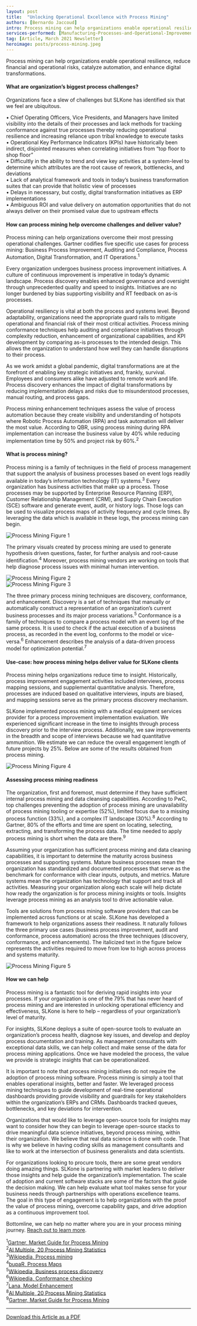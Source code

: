 ```yaml
---
layout: post
title:  "Unlocking Operational Excellence with Process Mining"
authors: [Bernardo Jaccoud]
intro: Process mining can help organizations enable operational resilience, reduce financial and operational risks, catalyze automation, and enhance digital transformations.
services-performed: [Manufacturing-Processes-and-Operational-Improvements,Point-Solution-Applications,Business-Requirements,Digital-Strategy]
tag: [Article, March 2021 Newsletter]
heroimage: posts/process-mining.jpeg
---
```

Process mining can help organizations enable operational resilience, reduce financial and operational risks, catalyze automation, and enhance digital transformations.

#### What are organization’s biggest process challenges?

Organizations face a slew of challenges but SLKone has identified six that we feel are ubiquitous.

•	Chief Operating Officers, Vice Presidents, and Managers have limited visibility into the details of their processes and lack methods for tracking conformance against true processes thereby reducing operational resilience and increasing reliance upon tribal knowledge to execute tasks<br>
•	Operational Key Performance Indicators (KPIs) have historically been indirect, disjointed measures when correlating initiatives from “top floor to shop floor”<br>
•	Difficultly in the ability to trend and view key activities at a system-level to determine which attributes are the root cause of rework, bottlenecks, and deviations<br>
•	Lack of analytical framework and tools in today’s business transformation suites that can provide that holistic view of processes<br>
•	Delays in necessary, but costly, digital transformation initiatives as ERP implementations<br>
•	Ambiguous ROI and value delivery on automation opportunities that do not always deliver on their promised value due to upstream effects <br>

#### How can process mining help overcome challenges and deliver value?

Process mining can help organizations overcome their most pressing operational challenges. Gartner codifies five specific use cases for process mining: Business Process Improvement, Auditing and Compliance, Process Automation, Digital Transformation, and IT Operations.<sup>1</sup> 

Every organization undergoes business process improvement initiatives. A culture of continuous improvement is imperative in today’s dynamic landscape. Process discovery enables enhanced governance and oversight through unprecedented quality and speed to insights. Initiatives are no longer burdened by bias supporting visibility and RT feedback on as-is processes. 

Operational resiliency is vital at both the process and systems level. Beyond adaptability, organizations need the appropriate guard rails to mitigate operational and financial risk of their most critical activities. Process mining conformance techniques help auditing and compliance initiatives through complexity reduction, enhancement of organizational capabilities, and KPI development by comparing as-is processes to the intended design. This allows the organization to understand how well they can handle disruptions to their process.

As we work amidst a global pandemic, digital transformations are at the forefront of enabling key strategic initiatives and, frankly, survival. Employees and consumers alike have adjusted to remote work and life. Process discovery enhances the impact of digital transformations by reducing implementation delays and risks due to misunderstood processes, manual routing, and process gaps. 

Process mining enhancement techniques assess the value of process automation because they create visibility and understanding of hotspots where Robotic Process Automation (RPA) and task automation will deliver the most value. According to QBR, using process mining during RPA implementation can increase the business value by 40% while reducing implementation time by 50% and project risk by 60%.<sup>2</sup>

#### What is process mining?

Process mining is a family of techniques in the field of process management that support the analysis of business processes based on event logs readily available in today’s information technology (IT) systems.<sup>3</sup> Every organization has business activities that make up a process. Those processes may be supported by Enterprise Resource Planning (ERP), Customer Relationship Management (CRM), and Supply Chain Execution (SCE) software and generate event, audit, or history logs. Those logs can be used to visualize process maps of activity frequency and cycle times. By leveraging the data which is available in these logs, the process mining can begin. 

<img src="https://slkone.com/images/processmining-figure1.jpg" alt="Process Mining Figure 1">

The primary visuals created by process mining are used to generate hypothesis driven questions, faster, for further analysis and root-cause identification.<sup>4</sup> Moreover, process mining vendors are working on tools that help diagnose process issues with minimal human intervention.

<img src="https://slkone.com/images/processmining-figure2.jpg" alt="Process Mining Figure 2"><br>
<img src="https://slkone.com/images/processmining-figure3.jpg" alt="Process Mining Figure 3">

The three primary process mining techniques are discovery, conformance, and enhancement. Discovery is a set of techniques that manually or automatically construct a representation of an organization’s current business processes and its major process variations.<sup>5</sup> Conformance is a family of techniques to compare a process model with an event log of the same process. It is used to check if the actual execution of a business process, as recorded in the event log, conforms to the model or vice-versa.<sup>6</sup> Enhancement describes the analysis of a data-driven process model for optimization potential.<sup>7</sup>

#### Use-case: how process mining helps deliver value for SLKone clients

Process mining helps organizations reduce time to insight. Historically, process improvement engagement activities included interviews, process mapping sessions, and supplemental quantitative analysis. Therefore, processes are induced based on qualitative interviews, inputs are biased, and mapping sessions serve as the primary process discovery mechanism. 

SLKone implemented process mining with a medical equipment services provider for a process improvement implementation evaluation.  We experienced significant increase in the time to insights through process discovery prior to the interview process. Additionally, we saw improvements in the breadth and scope of interviews because we had quantitative ammunition. We estimate we can reduce the overall engagement length of future projects by 25%. Below are some of the results obtained from process mining.

<img src="https://slkone.com/images/processmining-figure4.jpg" alt="Process Mining Figure 4">

#### Assessing process mining readiness

The organization, first and foremost, must determine if they have sufficient internal process mining and data cleansing capabilities. According to PwC, top challenges preventing the adoption of process mining are unavailability of process mining tooling or expertise (52%), limited focus due to a missing process function (33%), and a complex IT landscape (30%).<sup>8</sup> According to Gartner, 80% of the efforts and time are spent on locating, selecting, extracting, and transforming the process data. The time needed to apply process mining is short when the data are there.<sup>9</sup>

Assuming your organization has sufficient process mining and data cleaning capabilities, it is important to determine the maturity across business processes and supporting systems. Mature business processes mean the organization has standardized and documented processes that serve as the benchmark for conformance with clear inputs, outputs, and metrics. Mature systems mean the organization has technology that support and track all activities. Measuring your organization along each scale will help dictate how ready the organization is for process mining insights or tools. Insights leverage process mining as an analysis tool to drive actionable value. 

Tools are solutions from process mining software providers that can be implemented across functions or at scale. SLKone has developed a framework to help organizations assess their readiness. It naturally follows the three primary use cases (business process improvement, audit and conformance, process automation) across the three techniques (discovery, conformance, and enhancements). The italicized text in the figure below represents the activities required to move from low to high across process and systems maturity. 

<img src="processmining-figure5.jpg" alt="Process Mining Figure 5">

#### How we can help

Process mining is a fantastic tool for deriving rapid insights into your processes. If your organization is one of the 79% that has never heard of process mining and are interested in unlocking operational efficiency and effectiveness, SLKone is here to help – regardless of your organization’s level of maturity. 

For insights, SLKone deploys a suite of open-source tools to evaluate an organization’s process health, diagnose key issues, and develop and deploy process documentation and training. As management consultants with exceptional data skills, we can help collect and make sense of the data for process mining applications. Once we have modeled the process, the value we provide is strategic insights that can be operationalized. 

It is important to note that process mining initiatives do not require the adoption of process mining software. Process mining is simply a tool that enables operational insights, better and faster. We leveraged process mining techniques to guide development of real-time operational dashboards providing provide visibility and guardrails for key stakeholders within the organization’s ERPs and CRMs. Dashboards tracked queues, bottlenecks, and key deviations for intervention.

Organizations that would like to leverage open-source tools for insights may want to consider how they can begin to leverage open-source stacks to drive meaningful data science initiatives, beyond process mining, within their organization. We believe that real data science is done with code. That is why we believe in having coding skills as management consultants and like to work at the intersection of business generalists and data scientists. 

For organizations looking to procure tools, there are some great vendors doing amazing things. SLKone is partnering with market leaders to deliver those insights and help guide the organization’s implementation. The scale of adoption and current software stacks are some of the factors that guide the decision making. We can help evaluate what tool makes sense for your business needs through partnerships with operations excellence teams. The goal in this type of engagement is to help organizations with the proof the value of process mining, overcome capability gaps, and drive adoption as a continuous improvement tool.

Bottomline, we can help no matter where you are in your process mining journey. <a href="https://slkone.com/contact/">Reach out to learn more</a>.


<sup>1</sup><a href="https://gtnr.it/38q0zgC">Gartner, Market Guide for Process Mining</a><br>
<sup>2</sup><a href="https://research.aimultiple.com/process-mining-stats/">AI Multiple, 20 Process Mining Statistics</a><br>
<sup>3</sup><a href="https://en.wikipedia.org/wiki/Process_mining">Wikipedia, Process mining</a><br>
<sup>4</sup><a href="https://bupar.net/processmaps.html">bupaR, Process Maps</a><br>
<sup>5</sup><a href="https://bit.ly/3qYUdvO">Wikipedia, Business process discovery</a><br>
<sup>6</sup><a href="https://en.wikipedia.org/wiki/Conformance_checking">Wikipedia, Conformance checking</a><br>
<sup>7</sup><a href="https://bit.ly/3r7xuh6">Lana, Model Enhancement</a><br>
<sup>8</sup><a href="https://research.aimultiple.com/process-mining-stats/">AI Multiple, 20 Process Mining Statistics</a><br>
<sup>9</sup><a href="https://gtnr.it/38q0zgC">Gartner, Market Guide for Process Mining</a><br>

___

<a href="https://slkone.com/files/SLKone_Article_Process-Mining_2021.pdf" class="btn-filled">Download this Article as a PDF</a>
